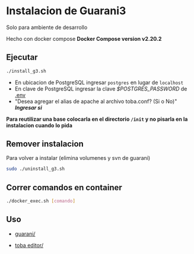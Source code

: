 # Instalacion de Guarani3

Solo para ambiente de desarrollo

Hecho con docker compose **Docker Compose version v2.20.2**

## Ejecutar

```bash
./install_g3.sh
```

- En ubicacion de PostgreSQL ingresar `postgres` en lugar de `localhost`
- En clave de PostgreSQL ingresar la clave *$POSTGRES_PASSWORD* de [.env](.env)
- "Desea agregar el alias de apache al archivo toba.conf? (Si o No)" ***Ingresar si***

**Para reutilizar una base colocarla en el directorio `/init` y no pisarla en la instalacion cuando lo pida**

## Remover instalacion

Para volver a instalar (elimina volumenes y svn de guarani) 

```bash
sudo ./uninstall_g3.sh
```

## Correr comandos en container

```bash
./docker_exec.sh [comando]
```

## Uso

- [guarani/](http://localhost/)

- [toba editor/](http://localhost/toba_editor/3.3)